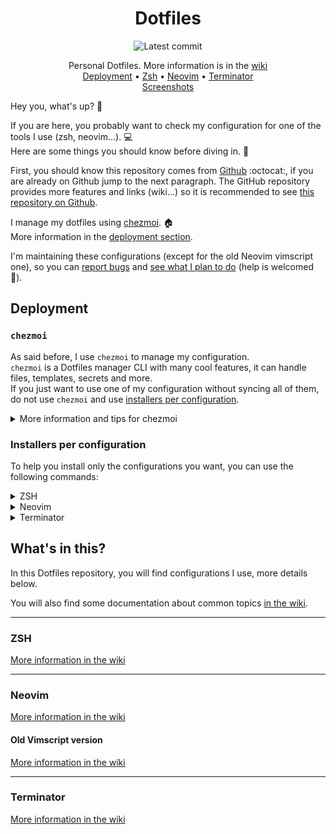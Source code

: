 <div align="center">

# Dotfiles

![Latest commit](https://img.shields.io/github/last-commit/Curs3W4ll/Dotfiles?style=flat)

Personal Dotfiles. More information is in the [wiki](https://github.com/Curs3W4ll/Dotfiles/wiki)  
[Deployment](#deployment) • [Zsh](#zsh) • [Neovim](#neovim) • [Terminator](#terminator)  
[Screenshots](https://github.com/Curs3W4ll/Dotfiles/wiki/Screenshots)

</div>

Hey you, what's up? :wave:

If you are here, you probably want to check my configuration for one of the tools I use (zsh, neovim...). :computer:  
Here are some things you should know before diving in. :bath:

First, you should know this repository comes from [Github](https://github.com/Curs3W4ll/Dotfiles) :octocat:, if you are already on Github jump to the next paragraph. 
The GitHub repository provides more features and links (wiki...) so it is recommended to see [this repository on Github](https://github.com/Curs3W4ll/Dotfiles).

I manage my dotfiles using [chezmoi](https://www.chezmoi.io/). :house:  
More information in the [deployment section](#deployment).

I'm maintaining these configurations (except for the old Neovim vimscript one), so you can [report bugs](https://github.com/Curs3W4ll/Dotfiles/issues/new/choose) and [see what I plan to do](https://github.com/Curs3W4ll/Dotfiles/issues?q=is%3Aissue+is%3Aopen+label%3Acoming) (help is welcomed :love_letter:).

## Deployment

### `chezmoi`

As said before, I use `chezmoi` to manage my configuration.  
`chezmoi` is a Dotfiles manager CLI with many cool features, it can handle files, templates, secrets and more.  
If you just want to use one of my configuration without syncing all of them, do not use `chezmoi` and use [installers per configuration](#installers-per-configuration).

<details>
<summary>More information and tips for chezmoi</summary>

### How does `chezmoi` works?

`chezmoi` is just an add-on script on top of a Git repository.  
It will be linked to a Git repository and will sync your files and more using this repository.

Using `chezmoi`, you can't select the files you want to sync, but you can do this using [installers per configuration](#installers-per-configuration)

### Install `chezmoi`

```sh
sh -c "$(curl -fsLS get.chezmoi.io)"
```

See [official installation methods](https://www.chezmoi.io/install/).

### Use these dotfiles on a new machine

```sh
chezmoi init --apply Curs3W4ll
```

As `Curs3W4ll` is my username, so `chezmoi` will retrieve my `Dotfiles` repository on my account.

### Sync to the latest dotfiles version

```sh
chezmoi update
```

### See changes with the latest dotfiles version without applying any change

```sh
chezmoi git pull -- --autostash --rebase && chezmoi diff
```

And you can apply these changes using

```sh
chezmoi apply
```

</details>

### Installers per configuration

To help you install only the configurations you want, you can use the following commands:

<details>
<summary>ZSH</summary>

#### ZSH installer

Execute the following command to install my ZSH configuration.  
See [configuration details](#zsh).
```sh
sh -c 'rm -f /tmp/zshInstaller.sh && curl -H "Cache-Control: no-cache, no-store" -fLo /tmp/zshInstaller.sh --create-dirs "https://raw.githubusercontent.com/Curs3W4ll/Dotfiles/master/installers/zsh.sh" && chmod +x /tmp/zshInstaller.sh && /tmp/./zshInstaller.sh'
```

</details>

<details>
<summary>Neovim</summary>

#### Neovim installer

Execute the following command to install my Neovim configuration (Lua version).  
See [configuration details](#neovim).
```sh
sh -c 'rm -f /tmp/nvimLuaInstaller.sh && curl -H "Cache-Control: no-cache, no-store" -fLo /tmp/nvimLuaInstaller.sh --create-dirs "https://raw.githubusercontent.com/Curs3W4ll/Dotfiles/master/installers/nvim_lua.sh" && chmod +x /tmp/nvimLuaInstaller.sh && /tmp/./nvimLuaInstaller.sh'
```

##### Old Vimscript version

If you want to install the older version of my Neovim configuration (using Vimscript), execute the following command.  
See [configuration details](#neovim).

**:warning: This configuration is not maintained anymore, use it at your own risk**
```sh
sh -c 'rm -f /tmp/nvimVSInstaller.sh && curl -H "Cache-Control: no-cache, no-store" -fLo /tmp/nvimVSInstaller.sh --create-dirs "https://raw.githubusercontent.com/Curs3W4ll/Dotfiles/master/installers/nvim_lua.sh" && chmod +x /tmp/nvimVSInstaller.sh && /tmp/./nvimVSInstaller.sh'
```

</details>

<details>
<summary>Terminator</summary>

#### Terminator installer

Execute the following command to install my Terminator configuration.  
See [configuration details](#terminator).
```sh
sh -c 'rm -f /tmp/terminatorInstaller.sh && curl -H "Cache-Control: no-cache, no-store" -fLo /tmp/terminatorInstaller.sh --create-dirs "https://raw.githubusercontent.com/Curs3W4ll/Dotfiles/master/installers/terminator.sh" && chmod +x /tmp/terminatorInstaller.sh && /tmp/./terminatorInstaller.sh'
```

</details>

## What's in this?

In this Dotfiles repository, you will find configurations I use, more details below.

You will also find some documentation about common topics [in the wiki](https://github.com/Curs3W4ll/Dotfiles/wiki).

---
### ZSH

<!-- TODO: Describe more -->

[More information in the wiki](todo) <!-- TODO: Add wiki link -->

---
### Neovim

<!-- TODO: Describe more -->

[More information in the wiki](todo) <!-- TODO: Add wiki link -->

#### Old Vimscript version

[More information in the wiki](todo) <!-- TODO: Add wiki link -->

---
### Terminator

<!-- TODO: Describe more -->

[More information in the wiki](todo) <!-- TODO: Add wiki link -->
